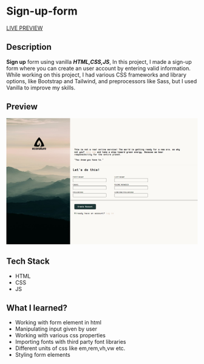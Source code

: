 # Sign-up-form

[LIVE PREVIEW](https://himesh9512.github.io/Sign-up-form)

## Description

**Sign up** form using vanilla ***HTML,CSS,JS***, In this project, I made a sign-up form where you can create an user account by entering valid information. While working on this project, I had various CSS frameworks and library options, like Bootstrap and Tailwind, and preprocessors like Sass, but I used Vanilla to improve my skills.

## Preview

![Preview screenshot](https://github.com/Himesh9512/Sign-up-form/blob/main/images/sign-up_preview.jpg)

## Tech Stack

- HTML
- CSS
- JS

## What I learned?

- Working with form element in html
- Manipulating input given by user
- Working with various css properties
- Importing fonts with third party font libraries
- Different units of css like em,rem,vh,vw etc.
- Styling form elements
